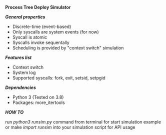 **Process Tree Deploy Simulator**

***General properties***
- Discrete-time (event-based)
- Only syscalls are system events (for now)
- Syscall is atomic
- Syscalls invoke sequentally
- Scheduling is provided by "context switch" simulation

***Features list***

- Context switch
- System log
- Supported syscalls: fork, exit, setsid, setpgid


***Dependencies***

- Python 3 (Tested on 3.8)
- Packages: more_itertools


***HOW TO***

run *python3 runsim.py* command from terminal for start simulation example or make *import runsim* into your simulation script for API usage 
